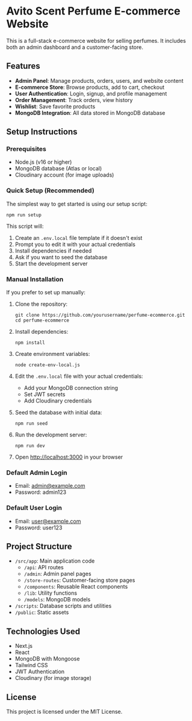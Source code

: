 # Avito Scent Perfume E-commerce Website

This is a full-stack e-commerce website for selling perfumes. It includes both an admin dashboard and a customer-facing store.

## Features

- **Admin Panel**: Manage products, orders, users, and website content
- **E-commerce Store**: Browse products, add to cart, checkout
- **User Authentication**: Login, signup, and profile management
- **Order Management**: Track orders, view history
- **Wishlist**: Save favorite products
- **MongoDB Integration**: All data stored in MongoDB database

## Setup Instructions

### Prerequisites

- Node.js (v16 or higher)
- MongoDB database (Atlas or local)
- Cloudinary account (for image uploads)

### Quick Setup (Recommended)

The simplest way to get started is using our setup script:

```
npm run setup
```

This script will:
1. Create an `.env.local` file template if it doesn't exist
2. Prompt you to edit it with your actual credentials
3. Install dependencies if needed
4. Ask if you want to seed the database
5. Start the development server

### Manual Installation

If you prefer to set up manually:

1. Clone the repository:
   ```
   git clone https://github.com/yourusername/perfume-ecommerce.git
   cd perfume-ecommerce
   ```

2. Install dependencies:
   ```
   npm install
   ```

3. Create environment variables:
   ```
   node create-env-local.js
   ```

4. Edit the `.env.local` file with your actual credentials:
   - Add your MongoDB connection string
   - Set JWT secrets
   - Add Cloudinary credentials

5. Seed the database with initial data:
   ```
   npm run seed
   ```

6. Run the development server:
   ```
   npm run dev
   ```

7. Open [http://localhost:3000](http://localhost:3000) in your browser

### Default Admin Login

- Email: admin@example.com
- Password: admin123

### Default User Login

- Email: user@example.com
- Password: user123

## Project Structure

- `/src/app`: Main application code
  - `/api`: API routes
  - `/admin`: Admin panel pages
  - `/store-routes`: Customer-facing store pages
  - `/components`: Reusable React components
  - `/lib`: Utility functions
  - `/models`: MongoDB models
- `/scripts`: Database scripts and utilities
- `/public`: Static assets

## Technologies Used

- Next.js
- React
- MongoDB with Mongoose
- Tailwind CSS
- JWT Authentication
- Cloudinary (for image storage)

## License

This project is licensed under the MIT License.

